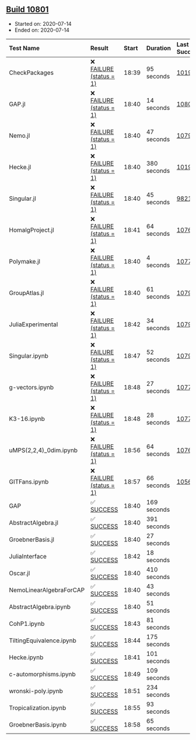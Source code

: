 ## [Build 10801](https://oscarci.mathematik.uni-kl.de/job/oscar/10801/)

* Started on: 2020-07-14
* Ended on: 2020-07-14

| Test Name    | Result | Start | Duration | Last Success | First Failure |
|:-------------|:-------|:------|:---------|:-------------|:--------------|
| CheckPackages | ❌ [FAILURE (status = 1)](https://oscarci.mathematik.uni-kl.de/job/oscar/10801/artifact/logs/build-10801/CheckPackages.log) | 18:39 | 95 seconds | [10197](https://oscarci.mathematik.uni-kl.de/job/oscar/10197/) | [10198](https://oscarci.mathematik.uni-kl.de/job/oscar/10198/) |
| GAP.jl | ❌ [FAILURE (status = 1)](https://oscarci.mathematik.uni-kl.de/job/oscar/10801/artifact/logs/build-10801/GAP.jl.log) | 18:40 | 14 seconds | [10800](https://oscarci.mathematik.uni-kl.de/job/oscar/10800/) | [10801](https://oscarci.mathematik.uni-kl.de/job/oscar/10801/) |
| Nemo.jl | ❌ [FAILURE (status = 1)](https://oscarci.mathematik.uni-kl.de/job/oscar/10801/artifact/logs/build-10801/Nemo.jl.log) | 18:40 | 47 seconds | [10790](https://oscarci.mathematik.uni-kl.de/job/oscar/10790/) | [10791](https://oscarci.mathematik.uni-kl.de/job/oscar/10791/) |
| Hecke.jl | ❌ [FAILURE (status = 1)](https://oscarci.mathematik.uni-kl.de/job/oscar/10801/artifact/logs/build-10801/Hecke.jl.log) | 18:40 | 380 seconds | [10197](https://oscarci.mathematik.uni-kl.de/job/oscar/10197/) | [10198](https://oscarci.mathematik.uni-kl.de/job/oscar/10198/) |
| Singular.jl | ❌ [FAILURE (status = 1)](https://oscarci.mathematik.uni-kl.de/job/oscar/10801/artifact/logs/build-10801/Singular.jl.log) | 18:40 | 45 seconds | [9821](https://oscarci.mathematik.uni-kl.de/job/oscar/9821/) | [9822](https://oscarci.mathematik.uni-kl.de/job/oscar/9822/) |
| HomalgProject.jl | ❌ [FAILURE (status = 1)](https://oscarci.mathematik.uni-kl.de/job/oscar/10801/artifact/logs/build-10801/HomalgProject.jl.log) | 18:41 | 64 seconds | [10765](https://oscarci.mathematik.uni-kl.de/job/oscar/10765/) | [10766](https://oscarci.mathematik.uni-kl.de/job/oscar/10766/) |
| Polymake.jl | ❌ [FAILURE (status = 1)](https://oscarci.mathematik.uni-kl.de/job/oscar/10801/artifact/logs/build-10801/Polymake.jl.log) | 18:40 | 4 seconds | [10779](https://oscarci.mathematik.uni-kl.de/job/oscar/10779/) | [10780](https://oscarci.mathematik.uni-kl.de/job/oscar/10780/) |
| GroupAtlas.jl | ❌ [FAILURE (status = 1)](https://oscarci.mathematik.uni-kl.de/job/oscar/10801/artifact/logs/build-10801/GroupAtlas.jl.log) | 18:40 | 61 seconds | [10790](https://oscarci.mathematik.uni-kl.de/job/oscar/10790/) | [10791](https://oscarci.mathematik.uni-kl.de/job/oscar/10791/) |
| JuliaExperimental | ❌ [FAILURE (status = 1)](https://oscarci.mathematik.uni-kl.de/job/oscar/10801/artifact/logs/build-10801/JuliaExperimental.log) | 18:42 | 34 seconds | [10790](https://oscarci.mathematik.uni-kl.de/job/oscar/10790/) | [10791](https://oscarci.mathematik.uni-kl.de/job/oscar/10791/) |
| Singular.ipynb | ❌ [FAILURE (status = 1)](https://oscarci.mathematik.uni-kl.de/job/oscar/10801/artifact/logs/build-10801/Singular.ipynb.log) | 18:47 | 52 seconds | [10790](https://oscarci.mathematik.uni-kl.de/job/oscar/10790/) | [10791](https://oscarci.mathematik.uni-kl.de/job/oscar/10791/) |
| g-vectors.ipynb | ❌ [FAILURE (status = 1)](https://oscarci.mathematik.uni-kl.de/job/oscar/10801/artifact/logs/build-10801/g-vectors.ipynb.log) | 18:48 | 27 seconds | [10779](https://oscarci.mathematik.uni-kl.de/job/oscar/10779/) | [10780](https://oscarci.mathematik.uni-kl.de/job/oscar/10780/) |
| K3-16.ipynb | ❌ [FAILURE (status = 1)](https://oscarci.mathematik.uni-kl.de/job/oscar/10801/artifact/logs/build-10801/K3-16.ipynb.log) | 18:48 | 28 seconds | [10779](https://oscarci.mathematik.uni-kl.de/job/oscar/10779/) | [10780](https://oscarci.mathematik.uni-kl.de/job/oscar/10780/) |
| uMPS(2,2,4)_0dim.ipynb | ❌ [FAILURE (status = 1)](https://oscarci.mathematik.uni-kl.de/job/oscar/10801/artifact/logs/build-10801/uMPS-2-2-4-_0dim.ipynb.log) | 18:56 | 64 seconds | [10765](https://oscarci.mathematik.uni-kl.de/job/oscar/10765/) | [10766](https://oscarci.mathematik.uni-kl.de/job/oscar/10766/) |
| GITFans.ipynb | ❌ [FAILURE (status = 1)](https://oscarci.mathematik.uni-kl.de/job/oscar/10801/artifact/logs/build-10801/GITFans.ipynb.log) | 18:57 | 66 seconds | [10566](https://oscarci.mathematik.uni-kl.de/job/oscar/10566/) | [10567](https://oscarci.mathematik.uni-kl.de/job/oscar/10567/) |
| GAP | ✅ [SUCCESS](https://oscarci.mathematik.uni-kl.de/job/oscar/10801/artifact/logs/build-10801/GAP.log) | 18:40 | 169 seconds |  |  |
| AbstractAlgebra.jl | ✅ [SUCCESS](https://oscarci.mathematik.uni-kl.de/job/oscar/10801/artifact/logs/build-10801/AbstractAlgebra.jl.log) | 18:40 | 391 seconds |  |  |
| GroebnerBasis.jl | ✅ [SUCCESS](https://oscarci.mathematik.uni-kl.de/job/oscar/10801/artifact/logs/build-10801/GroebnerBasis.jl.log) | 18:40 | 27 seconds |  |  |
| JuliaInterface | ✅ [SUCCESS](https://oscarci.mathematik.uni-kl.de/job/oscar/10801/artifact/logs/build-10801/JuliaInterface.log) | 18:42 | 18 seconds |  |  |
| Oscar.jl | ✅ [SUCCESS](https://oscarci.mathematik.uni-kl.de/job/oscar/10801/artifact/logs/build-10801/Oscar.jl.log) | 18:40 | 410 seconds |  |  |
| NemoLinearAlgebraForCAP | ✅ [SUCCESS](https://oscarci.mathematik.uni-kl.de/job/oscar/10801/artifact/logs/build-10801/NemoLinearAlgebraForCAP.log) | 18:40 | 43 seconds |  |  |
| AbstractAlgebra.ipynb | ✅ [SUCCESS](https://oscarci.mathematik.uni-kl.de/job/oscar/10801/artifact/logs/build-10801/AbstractAlgebra.ipynb.log) | 18:40 | 51 seconds |  |  |
| CohP1.ipynb | ✅ [SUCCESS](https://oscarci.mathematik.uni-kl.de/job/oscar/10801/artifact/logs/build-10801/CohP1.ipynb.log) | 18:43 | 81 seconds |  |  |
| TiltingEquivalence.ipynb | ✅ [SUCCESS](https://oscarci.mathematik.uni-kl.de/job/oscar/10801/artifact/logs/build-10801/TiltingEquivalence.ipynb.log) | 18:44 | 175 seconds |  |  |
| Hecke.ipynb | ✅ [SUCCESS](https://oscarci.mathematik.uni-kl.de/job/oscar/10801/artifact/logs/build-10801/Hecke.ipynb.log) | 18:41 | 101 seconds |  |  |
| c-automorphisms.ipynb | ✅ [SUCCESS](https://oscarci.mathematik.uni-kl.de/job/oscar/10801/artifact/logs/build-10801/c-automorphisms.ipynb.log) | 18:49 | 109 seconds |  |  |
| wronski-poly.ipynb | ✅ [SUCCESS](https://oscarci.mathematik.uni-kl.de/job/oscar/10801/artifact/logs/build-10801/wronski-poly.ipynb.log) | 18:51 | 234 seconds |  |  |
| Tropicalization.ipynb | ✅ [SUCCESS](https://oscarci.mathematik.uni-kl.de/job/oscar/10801/artifact/logs/build-10801/Tropicalization.ipynb.log) | 18:55 | 93 seconds |  |  |
| GroebnerBasis.ipynb | ✅ [SUCCESS](https://oscarci.mathematik.uni-kl.de/job/oscar/10801/artifact/logs/build-10801/GroebnerBasis.ipynb.log) | 18:58 | 65 seconds |  |  |
